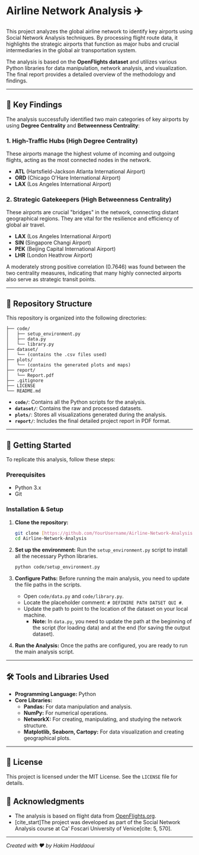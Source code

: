 # Airline Network Analysis ✈️

This project analyzes the global airline network to identify key airports using Social Network Analysis techniques. By processing flight route data, it highlights the strategic airports that function as major hubs and crucial intermediaries in the global air transportation system.

The analysis is based on the **OpenFlights dataset** and utilizes various Python libraries for data manipulation, network analysis, and visualization. The final report provides a detailed overview of the methodology and findings.

***

## 🌟 Key Findings

The analysis successfully identified two main categories of key airports by using **Degree Centrality** and **Betweenness Centrality**:

### 1. **High-Traffic Hubs (High Degree Centrality)**
These airports manage the highest volume of incoming and outgoing flights, acting as the most connected nodes in the network.
* **ATL** (Hartsfield-Jackson Atlanta International Airport)
* **ORD** (Chicago O'Hare International Airport)
* **LAX** (Los Angeles International Airport)

### 2. **Strategic Gatekeepers (High Betweenness Centrality)**
These airports are crucial "bridges" in the network, connecting distant geographical regions. They are vital for the resilience and efficiency of global air travel.
* **LAX** (Los Angeles International Airport)
* **SIN** (Singapore Changi Airport)
* **PEK** (Beijing Capital International Airport)
* **LHR** (London Heathrow Airport)

A moderately strong positive correlation (0.7646) was found between the two centrality measures, indicating that many highly connected airports also serve as strategic transit points.

***

## 📁 Repository Structure

This repository is organized into the following directories:

```
├── code/
│   ├── setup_environment.py
│   ├── data.py
│   └── library.py
├── dataset/
│   └── (contains the .csv files used)
├── plots/
│   └── (contains the generated plots and maps)
├── report/
│   └── Report.pdf
├── .gitignore
├── LICENSE
└── README.md
```

* **`code/`**: Contains all the Python scripts for the analysis.
* **`dataset/`**: Contains the raw and processed datasets.
* **`plots/`**: Stores all visualizations generated during the analysis.
* **`report/`**: Includes the final detailed project report in PDF format.

***

## 🚀 Getting Started

To replicate this analysis, follow these steps:

### Prerequisites
- Python 3.x
- Git

### Installation & Setup

1.  **Clone the repository:**
    ```bash
    git clone [https://github.com/YourUsername/Airline-Network-Analysis.git](https://github.com/YourUsername/Airline-Network-Analysis.git)
    cd Airline-Network-Analysis
    ```

2.  **Set up the environment:**
    Run the `setup_environment.py` script to install all the necessary Python libraries.
    ```bash
    python code/setup_environment.py
    ```

3.  **Configure Paths:**
    Before running the main analysis, you need to update the file paths in the scripts.
    * Open `code/data.py` and `code/library.py`.
    * Locate the placeholder comment: `# DEFINIRE PATH DATSET QUI #`.
    * Update the path to point to the location of the dataset on your local machine.
        * **Note:** In `data.py`, you need to update the path at the beginning of the script (for loading data) and at the end (for saving the output dataset).

4.  **Run the Analysis:**
    Once the paths are configured, you are ready to run the main analysis script.

***

## 🛠️ Tools and Libraries Used

* **Programming Language:** Python
* **Core Libraries:**
    * **Pandas:** For data manipulation and analysis.
    * **NumPy:** For numerical operations.
    * **NetworkX:** For creating, manipulating, and studying the network structure.
    * **Matplotlib, Seaborn, Cartopy:** For data visualization and creating geographical plots.

***

## 📄 License
This project is licensed under the MIT License. See the `LICENSE` file for details.

## 🙏 Acknowledgments
- The analysis is based on flight data from [OpenFlights.org](https://openflights.org/data.html).
- [cite_start]The project was developed as part of the Social Network Analysis course at Ca' Foscari University of Venice[cite: 5, 570].

---
*Created with ❤️ by Hakim Haddaoui*

